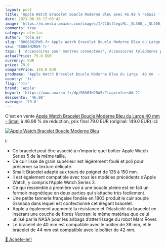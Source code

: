 ```yaml
---
layout: post
title: 'Apple Watch Bracelet Boucle Moderne Bleu avec 46.98 % rabais '
date: 2021-06-30 17:03:42
image: 'https://m.media-amazon.com/images/I/21Qv74vgcML._SL500_._SL400_.jpg'
comments: true
category: ofertas
author: 'tole.es'
slug: 'B0863H2RW5-fr Apple Watch Bracelet Boucle Moderne Bleu du Large 40 mm -...'
sku: 'B0863H2RW5-fr'
tags: [ 'Accessoires pour montres connectées','Accessoires téléphones portables','Bracelets de remplacement pour montres connectées','High-Tech','Téléphones portables et accessoires','apple', ]
actualPrice: 79.0 EUR
currency: EUR
price: 79.0
comparePrice: 149.0 EUR
prodname: 'Apple Watch Bracelet Boucle Moderne Bleu du Large  40 mm  - Small'
country: 'fr'
flag: '🇫🇷'
brand: 'Apple'
buyurl: 'https://www.amazon.fr/dp/B0863H2RW5/?tag=tolees0d-21'
descuento: '46.98'
average: '79.0'
---
```


C'est en vente [Apple Watch Bracelet Boucle Moderne Bleu du Large  40 mm  - Small](https://www.amazon.fr/dp/B0863H2RW5/?tag=tolees0d-21)  à  46.98 % de réduction, prix final  79.0 EUR (original: 149.0 EUR) ici:

[![Apple Watch Bracelet Boucle Moderne Bleu](https://m.media-amazon.com/images/I/21Qv74vgcML._SL500_._SL400_.jpg)](https://www.amazon.fr/dp/B0863H2RW5/?tag=tolees0d-21)

ℹ️:

- Ce bracelet peut être associé à n’importe quel boîtier Apple Watch Series 5 de la même taille.
- Ce cuir lisse de grain supérieur est légèrement foulé et poli pour préserver sa texture délicate.
- Small: Bracelet adapté aux tours de poignet de 135 à 150 mm.
- Il est également compatible avec tous les modèles précédents d’Apple Watch, y compris l’Apple Watch Series 3.
- Ce qui ressemble à première vue à une boucle pleine est en fait un fermoir magnétique en deux parties qui s’attache très facilement.
- Une petite tannerie française fondée en 1803 produit le cuir souple Granada dans lequel est confectionné cet élégant bracelet.
- Apple a également augmenté la résistance et l’élasticité du bracelet en insérant une couche de fibres Vectran: le même matériau que celui utilisé par la NASA pour les airbags d’atterrissage du robot Mars Rover.
- Le bracelet de 40 mm est compatible avec le boîtier de 38 mm, et le bracelet de 44 mm est compatible avec le boîtier de 42 mm.

[🛒 Achète-le!!](https://www.amazon.fr/dp/B0863H2RW5/?tag=tolees0d-21)
